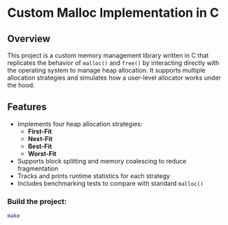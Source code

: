# Custom Malloc Implementation in C

## Overview

This project is a custom memory management library written in C that replicates the behavior of `malloc()` and `free()` by interacting directly with the operating system to manage heap allocation. It supports multiple allocation strategies and simulates how a user-level allocator works under the hood.

## Features

- Implements four heap allocation strategies:
  - **First-Fit**
  - **Next-Fit**
  - **Best-Fit**
  - **Worst-Fit**
- Supports block splitting and memory coalescing to reduce fragmentation
- Tracks and prints runtime statistics for each strategy
- Includes benchmarking tests to compare with standard `malloc()`

### Build the project:
```bash
make
